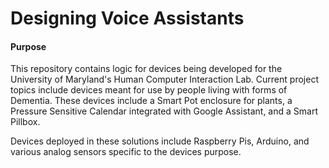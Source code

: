 # Designing Voice Assistants
#### Purpose
This repository contains logic for devices being developed for
the University of Maryland's Human Computer Interaction Lab.
Current project topics include devices meant for use by people
living with forms of Dementia. These devices include a Smart Pot
enclosure for plants, a Pressure Sensitive Calendar integrated 
with Google Assistant, and a Smart Pillbox.

Devices deployed in these solutions include Raspberry Pis, 
Arduino, and various analog sensors specific to the devices purpose.

